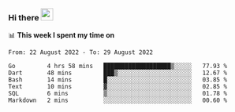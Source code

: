 ### Hi there <a href="https://www.gautamkrishnar.com/"><img src="https://media.giphy.com/media/hvRJCLFzcasrR4ia7z/giphy.gif" width="25px"></a>

📊 **This week I spent my time on**

<!--START_SECTION:waka-->

```text
From: 22 August 2022 - To: 29 August 2022

Go         4 hrs 58 mins   ███████████████████▒░░░░░   77.93 %
Dart       48 mins         ███▒░░░░░░░░░░░░░░░░░░░░░   12.67 %
Bash       14 mins         █░░░░░░░░░░░░░░░░░░░░░░░░   03.85 %
Text       10 mins         ▓░░░░░░░░░░░░░░░░░░░░░░░░   02.85 %
SQL        6 mins          ▒░░░░░░░░░░░░░░░░░░░░░░░░   01.78 %
Markdown   2 mins          ░░░░░░░░░░░░░░░░░░░░░░░░░   00.60 %
```

<!--END_SECTION:waka-->
